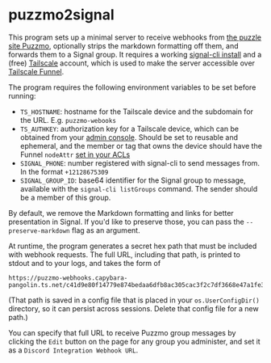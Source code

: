 # puzzmo2signal

This program sets up a minimal server to receive webhooks from [the puzzle site Puzzmo](https://www.puzzmo.com/), optionally strips the markdown formatting off them, and forwards them to a Signal group. It requires a working [signal-cli install](https://github.com/AsamK/signal-cli) and a (free) [Tailscale](https://tailscale.com/) account, which is used to make the server accessible over [Tailscale Funnel](https://tailscale.com/kb/1223/funnel).

The program requires the following environment variables to be set before running:
- `TS_HOSTNAME`: hostname for the Tailscale device and the subdomain for the URL. E.g. `puzzmo-webooks`
- `TS_AUTHKEY`: authorization key for a Tailscale device, which can be obtained from your [admin console](https://login.tailscale.com/admin/settings/keys). Should be set to reusable and ephemeral, and the member or tag that owns the device should have the Funnel `nodeAttr` [set in your ACLs](https://tailscale.com/kb/1337/acl-syntax#node-attributes)
- `SIGNAL_PHONE`: number registered with signal-cli to send messages from. In the format `+12128675309`
- `SIGNAL_GROUP_ID`: base64 identifier for the Signal group to message, available with the `signal-cli listGroups` command. The sender should be a member of this group.

By default, we remove the Markdown formatting and links for better presentation in Signal. If you'd like to preserve those, you can pass the `--preserve-markdown` flag as an argument.

At runtime, the program generates a secret hex path that must be included with webhook requests. The full URL, including that path, is printed to stdout and to your logs, and takes the form of

```
https://puzzmo-webhooks.capybara-pangolin.ts.net/c41d9e80f14779e874bedaa6dfb8ac305cac3f2c7df3668e47a1fe39f829d9e8
```

(That path is saved in a config file that is placed in your `os.UserConfigDir()` directory, so it can persist across sessions. Delete that config file for a new path.)

You can specify that full URL to receive Puzzmo group messages by clicking the `Edit` button on the page for any group you administer, and set it as a `Discord Integration Webhook URL`.
